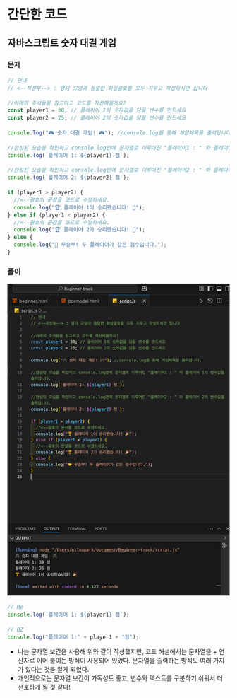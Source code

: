 # 간단한 코드 <Badge type="info" text="250623" />

## 자바스크립트 숫자 대결 게임

### 문제

```js
// 안내
// <--작성부--> : 옆의 모양과 동일한 화살괄호를 모두 지우고 작성하시면 됩니다

//아래의 주석들을 참고하고 코드를 작성해볼까요?
const player1 = 30; // 플레이어 1의 숫자값을 담을 변수를 만드세요
const player2 = 25; // 플레이어 2의 숫자값을 담을 변수를 만드세요

console.log("🎮 숫자 대결 게임! 🎮"); //console.log를 통해 게임제목을 출력합니다.

//완성된 모습을 확인하고 console.log안에 문자열로 이루어진 "플레이어1 : " 와 플레이어 1의 변수값을 출력합니다.
console.log(`플레이어 1: ${player1} 점`);

//완성된 모습을 확인하고 console.log안에 문자열로 이루어진 "플레이어2 : " 와 플레이어 2의 변수값을 출력합니다.
console.log(`플레이어 2: ${player2} 점`);

if (player1 > player2) {
  //<--괄호의 문장을 코드로 수정하세요.
  console.log("🏆 플레이어 1이 승리했습니다! 🎉");
} else if (player1 < player2) {
  //<--괄호의 문장을 코드로 수정하세요.
  console.log("🏆 플레이어 2가 승리했습니다! 🎉");
} else {
  console.log("🤝 무승부! 두 플레이어가 같은 점수입니다.");
}
```

### 풀이

![beginner07](./beginner-images/beginner07.png)

```js
// Me
console.log(`플레이어 1: ${player1} 점`);

// OZ
console.log("플레이어 1:" + player1 + "점");
```

- 나는 문자열 보간을 사용해 위와 같이 작성했지만, 코드 해설에서는 문자열을 + 연산자로 이어 붙이는 방식이 사용되어 있었다. 문자열을 출력하는 방식도 여러 가지가 있다는 것을 알게 되었다.
- 개인적으로는 문자열 보간이 가독성도 좋고, 변수와 텍스트를 구분하기 쉬워서 더 선호하게 될 것 같다!

<br>
<Comment/>
